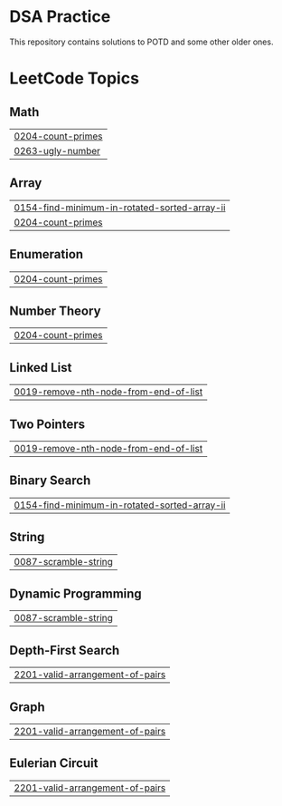 # DSA Practice
 This repository contains solutions to POTD and some other older ones.

<!---LeetCode Topics Start-->
# LeetCode Topics
## Math
|  |
| ------- |
| [0204-count-primes](https://github.com/LordZeusIsBack/DSA-Practice/tree/master/0204-count-primes) |
| [0263-ugly-number](https://github.com/LordZeusIsBack/DSA-Practice/tree/master/0263-ugly-number) |
## Array
|  |
| ------- |
| [0154-find-minimum-in-rotated-sorted-array-ii](https://github.com/LordZeusIsBack/DSA-Practice/tree/master/0154-find-minimum-in-rotated-sorted-array-ii) |
| [0204-count-primes](https://github.com/LordZeusIsBack/DSA-Practice/tree/master/0204-count-primes) |
## Enumeration
|  |
| ------- |
| [0204-count-primes](https://github.com/LordZeusIsBack/DSA-Practice/tree/master/0204-count-primes) |
## Number Theory
|  |
| ------- |
| [0204-count-primes](https://github.com/LordZeusIsBack/DSA-Practice/tree/master/0204-count-primes) |
## Linked List
|  |
| ------- |
| [0019-remove-nth-node-from-end-of-list](https://github.com/LordZeusIsBack/DSA-Practice/tree/master/0019-remove-nth-node-from-end-of-list) |
## Two Pointers
|  |
| ------- |
| [0019-remove-nth-node-from-end-of-list](https://github.com/LordZeusIsBack/DSA-Practice/tree/master/0019-remove-nth-node-from-end-of-list) |
## Binary Search
|  |
| ------- |
| [0154-find-minimum-in-rotated-sorted-array-ii](https://github.com/LordZeusIsBack/DSA-Practice/tree/master/0154-find-minimum-in-rotated-sorted-array-ii) |
## String
|  |
| ------- |
| [0087-scramble-string](https://github.com/LordZeusIsBack/DSA-Practice/tree/master/0087-scramble-string) |
## Dynamic Programming
|  |
| ------- |
| [0087-scramble-string](https://github.com/LordZeusIsBack/DSA-Practice/tree/master/0087-scramble-string) |
## Depth-First Search
|  |
| ------- |
| [2201-valid-arrangement-of-pairs](https://github.com/LordZeusIsBack/DSA-Practice/tree/master/2201-valid-arrangement-of-pairs) |
## Graph
|  |
| ------- |
| [2201-valid-arrangement-of-pairs](https://github.com/LordZeusIsBack/DSA-Practice/tree/master/2201-valid-arrangement-of-pairs) |
## Eulerian Circuit
|  |
| ------- |
| [2201-valid-arrangement-of-pairs](https://github.com/LordZeusIsBack/DSA-Practice/tree/master/2201-valid-arrangement-of-pairs) |
<!---LeetCode Topics End-->